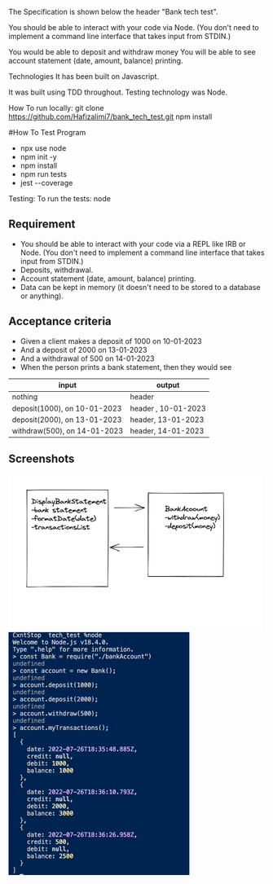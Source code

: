 The Specification is shown below the header "Bank tech test".



You should be able to interact with your code via Node. (You don't need to implement a command line interface that takes input from STDIN.)


You would be able to deposit and withdraw money
You will be able to see account statement (date, amount, balance) printing.

Technologies 
It has been built on Javascript. 

It was built using TDD throughout. Testing technology was Node.


How To run locally:
git clone https://github.com/Hafizalimi7/bank_tech_test.git
npm install

#How To Test Program
- npx use node
- npm init -y
- npm install
- npm run tests
- jest --coverage

Testing:
To run the tests:
node

## Requirement
- You should be able to interact with your code via a REPL like IRB or Node. (You don't need to implement a command line interface that takes input from STDIN.)
- Deposits, withdrawal.
- Account statement (date, amount, balance) printing.
- Data can be kept in memory (it doesn't need to be stored to a database or anything).

## Acceptance criteria
- Given a client makes a deposit of 1000 on 10-01-2023
- And a deposit of 2000 on 13-01-2023
- And a withdrawal of 500 on 14-01-2023
- When the person prints a bank statement, then they would see


| input                    |  output    | 
| -------------------------- | ----------------- | 
| nothing                   | header |
| deposit(1000), on 10-01-2023 | header , 10-01-2023 | 
| deposit(2000), on 13-01-2023| header, 13-01-2023 | 
| withdraw(500), on 14-01-2023 | header, 14-01-2023 |



## Screenshots

![](screenshots/diagram.png)
![](screenshots/transaction.png)

